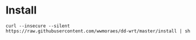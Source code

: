 # Install

```
curl --insecure --silent https://raw.githubusercontent.com/wwmoraes/dd-wrt/master/install | sh
```
